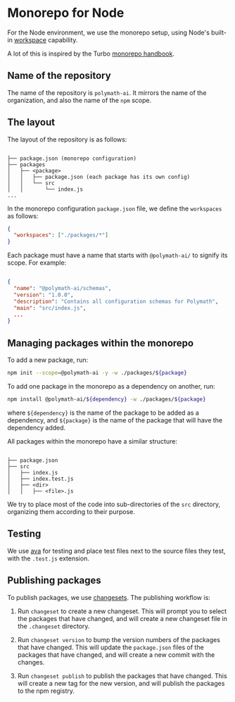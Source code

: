 # Monorepo for Node

For the Node environment, we use the monorepo setup, using Node's built-in
[workspace](https://docs.npmjs.com/cli/v9/using-npm/workspaces?v=true) capability.

A lot of this is inspired by the Turbo [monorepo handbook](https://turbo.build/repo/docs/handbook).

## Name of the repository

The name of the repository is `polymath-ai`. It mirrors the name of the organization, and also the name of the `npm` scope.

## The layout

The layout of the repository is as follows:

```text

├── package.json (monorepo configuration)
├── packages
│   ├── <package>
│   │   ├── package.json (each package has its own config)
│   │   └── src
│   │       └── index.js
...

```

In the monorepo configuration `package.json` file, we define the `workspaces` as follows:

```json
{
  "workspaces": ["./packages/*"]
}
```

Each package must have a name that starts with `@polymath-ai/` to signify its scope. For example:

```json

{
  "name": "@polymath-ai/schemas",
  "version": "1.0.0",
  "description": "Contains all configuration schemas for Polymath",
  "main": "src/index.js",
  ...
}

```

## Managing packages within the monorepo

To add a new package, run:

```bash
npm init --scope=@polymath-ai -y -w ./packages/${package}
```

To add one package in the monorepo as a dependency on another, run:

```bash
npm install @polymath-ai/${dependency} -w ./packages/${package}
```

where `${dependency}` is the name of the package to be added as a dependency, and `${package}` is the name of the package that will have the dependency added.

All packages within the monorepo have a similar structure:

```text

├── package.json
├── src
│   ├── index.js
│   ├── index.test.js
│   ├── <dir>
│   │   ├── <file>.js

```

We try to place most of the code into sub-directories of the `src` directory, organizing them according to their purpose.

## Testing

We use [ava](https://github.com/avajs/ava) for testing and place test files next to the source files they test, with the `.test.js` extension.

## Publishing packages

To publish packages, we use [changesets](https://github.com/changesets/changesets). The publishing workflow is:

1. Run `changeset` to create a new changeset. This will prompt you to select the packages that have changed, and will create a new changeset file in the `.changeset` directory.

2. Run `changeset version` to bump the version numbers of the packages that have changed. This will update the `package.json` files of the packages that have changed, and will create a new commit with the changes.

3. Run `changeset publish` to publish the packages that have changed. This will create a new tag for the new version, and will publish the packages to the npm registry.

